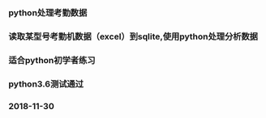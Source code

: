 ### python处理考勤数据
### 读取某型号考勤机数据（excel）到sqlite,使用python处理分析数据
### 适合python初学者练习
### python3.6测试通过
### 2018-11-30
